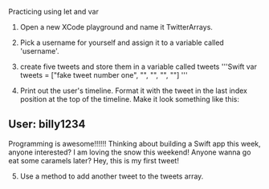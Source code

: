 Practicing using let and var

1. Open a new XCode playground and name it TwitterArrays.

2. Pick a username for yourself and assign it to a variable called 'username'.

3. create five tweets and store them in a variable called tweets
'''Swift
    var tweets = ["fake tweet number one", "", "", "", ""]
'''
4. Print out the user's timeline. Format it with the tweet in the last index position at the top of the timeline. Make it look something like this:

User: billy1234
 -----------------
Programming is awesome!!!!!!
Thinking about building a Swift app this week, anyone interested?
I am loving the snow this weekend!
Anyone wanna go eat some caramels later?
Hey, this is my first tweet!

5. Use a method to add another tweet to the tweets array.

